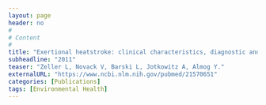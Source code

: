```yaml
---
layout: page
header: no
#
# Content
#
title: "Exertional heatstroke: clinical characteristics, diagnostic and therapeutic considerations."
subheadline: "2011"
teaser: "Zeller L, Novack V, Barski L, Jotkowitz A, Almog Y."
externalURL: "https://www.ncbi.nlm.nih.gov/pubmed/21570651"
categories: [Publications]
tags: [Environmental Health]
---
```

